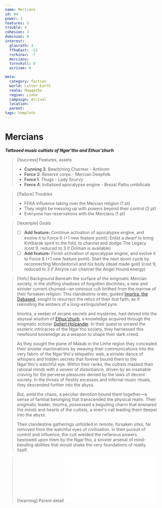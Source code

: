 ```yaml
---
name: Mercians
id: 04
power: 3
features: 5
trouble: 4
cohesion: 3
dominion: 0
interest:
  glasrath: 3
  ffkaEast: -12
  rurkinar: -7
  mercians: 
  turnskull: 0
  acrisae: 0

meta:
  category: faction
  world: Latter Earth
  realm: Maqqatba
  region: Linhe
  campaign: Arrival
  location: 
  parent: 
tags: template
---
```

# Mercians
***Tattooed music cultists of Ngar'tho and Ethux'zhurh***

> [!success] Features, assets
> - **Cunning 3**: Bewitching Charmer - Antinom
> - **Force 2**: Reserve corps - Mercian Deepfolk
> - **Force 1**: Thugs - Lady Scurvy
> - **Force 4**: Initialised apocalypse engine - Brezal Paths umbilicals

> [!failure] Troubles
> - FFKA influence taking over the Mercian religion (1 pt)
> - They might be messing up with powers beyond their control (2 pt)
> - Everyone has reservations with the Mercians (1 pt)

> [!example] Goals
> - [ ] **Add feature:** Continue activation of apocalypse engine, and evolve it to Force 6 (+1 new feature point): Enlist a dwarf to bring Kimbarak spirit to the fold, to channel and dodge The Legacy (cost 9, reduced to 3 if Dolman is available)
> - [ ] **Add feature:** Finish activation of apocalypse engine, and evolve it to Force 8 (+1 new feature point): Start the next doom cycle by reconnecting Mondedonvil and his body (dead made god) (cost 9, reduced to 3 if Amyria can channel the Angel Hound energy)

> [!info] Background
> Beneath the surface of the enigmatic Mercian society, in the shifting shadows of forgotten doctrines, a new and sinister current churned—an ominous cult birthed from the marrow of their forsaken religion. This clandestine order, guided [Imortra, the Debased](arrival/npcs/imortra.md), sought to resurrect the relics of their lost faith, as if rekindling the embers of a long-extinguished pyre.
> 
> Imortra, a seeker of arcane secrets and mysteries, had delved into the abyssal wisdom of [Ethux'zhurh](arrival/context/religions.md#Ethux'zhurh), a knowledge acquired through the enigmatic scholar [Gellert Holzander](arrival/npcs/gellert.md). In their quest to unravel the esoteric intricacies of the Ngar'tho society, they harnessed this newfound knowledge as a weapon to shape their dark creed. 
> 
> As they sought the plane of Makab in the Linhe region they concealed their sinister machinations by weaving their communications into the very fabric of the Ngar'tho's telepathic web, a sinister dance of whispers and hidden secrets that forever bound them to the Ngar'tho's watchful eye. Within their ranks, the cultists masked their rational minds with a veneer of disturbance, driven by an insatiable craving for the perverse pleasures denied by the laws of decent society. In the throes of fleshly excesses and infernal music rituals, they descended further into the abyss.
> 
> But, amid the chaos, a peculiar devotion bound them together—a sense of familial belonging that transcended the physical realm. Their enigmatic leader, Imortra, possessed a beguiling charm that ensnared the minds and hearts of the cultists, a siren's call leading them deeper into the abyss.
> 
> Their clandestine gatherings unfolded in remote, forsaken sites, far removed from the watchful eyes of civilisation. In their pursuit of control and influence, the cult wielded the nefarious powers bestowed upon them by the Ngar'tho, a sinister arsenal of mind-bending abilities that would shake the very foundations of reality itself.

> [!warning] Parent detail
> ![Mercian](arrival/context/cultures.md#Mercian)

